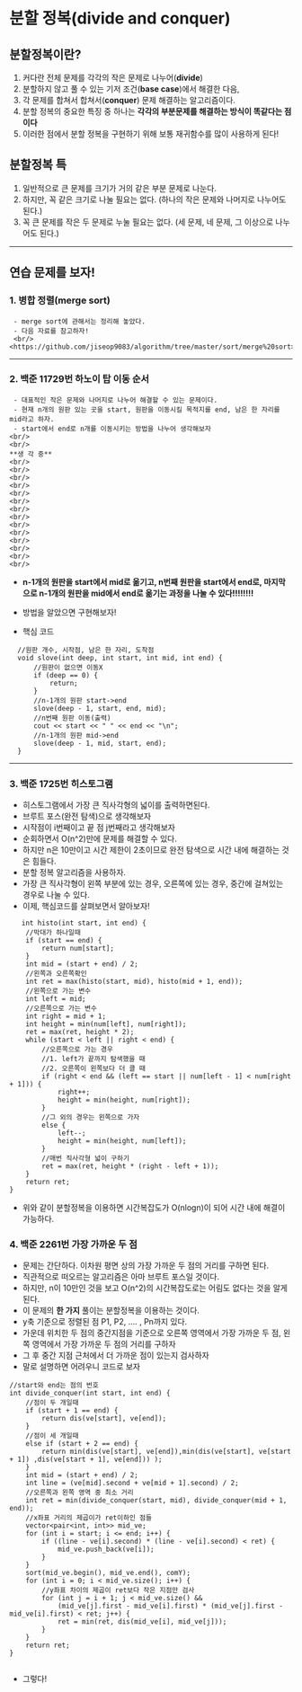 # 분할 정복(divide and conquer)

  ## 분할정복이란?
   1. 커다란 전체 문제를 각각의 작은 문제로 나누어(**divide**)
   2. 분할하지 않고 풀 수 있는 기저 조건(**base case**)에서 해결한 다음,
   2. 각 문제를 합쳐서 합쳐서(**conquer**) 문제 해결하는 알고리즘이다.
   3. 분할 정복의 중요한 특징 중 하나는 **각각의 부분문제를 해결하는 방식이 똑같다는 점이다**
   4. 이러한 점에서 분할 정복을 구현하기 위해 보통 재귀함수를 많이 사용하게 된다!
   
   
  ## 분할정복 특
   1. 일반적으로 큰 문제를 크기가 거의 같은 부분 문제로 나눈다.
   2. 하지만, 꼭 같은 크기로 나눌 필요는 없다. (하나의 작은 문제와 나머지로 나누어도 된다.)
   3. 꼭 큰 문제를 작은 두 문제로 누눌 필요는 없다. (세 문제, 네 문제, 그 이상으로 나누어도 된다.)
   
   ---
   
  ## 연습 문제를 보자!
   ### **1. 병합 정렬(merge sort)**
     - merge sort에 관해서는 정리해 놓았다.
     - 다음 자료를 참고하자!
     <br/> <https://github.com/jiseop9083/algorithm/tree/master/sort/merge%20sort>
     
   ---
     
  ### **2. 백준 11729번 하노이 탑 이동 순서**
     - 대표적인 작은 문제와 나머지로 나누어 해결할 수 있는 문제이다.
     - 현재 n개의 원판 있는 곳을 start, 원판을 이동시킬 목적지를 end, 남은 한 자리를 mid라고 하자.
     - start에서 end로 n개를 이동시키는 방법을 나누어 생각해보자
    <br/>
    <br/>
    **생 각 중**
    <br/>
    <br/>
    <br/>
    <br/>
    <br/>
    <br/>
    <br/>
    <br/>
    <br/>
    <br/>
    <br/>
    <br/>
    <br/>
    <br/>
 - **n-1개의 원판을 start에서 mid로 옮기고, n번째 원판을 start에서 end로, 마지막으로 n-1개의 원판을 mid에서 end로 옮기는 과정을 나눌 수 있다!!!!!!!!**
     
 - 방법을 알았으면 구현해보자!
     
  - 핵심 코드
  ```
    //원판 개수, 시작점, 남은 한 자리, 도착점
    void slove(int deep, int start, int mid, int end) {
	    //원판이 없으면 이동X
	    if (deep == 0) {
		    return;
	    }
	    //n-1개의 원판 start->end
	    slove(deep - 1, start, end, mid);
	    //n번째 원판 이동(출력)
	    cout << start << " " << end << "\n";
	    //n-1개의 원판 mid->end
	    slove(deep - 1, mid, start, end);
    }
```

---

  ### **3. 백준 1725번 히스토그램**
   - 히스토그램에서 가장 큰 직사각형의 넓이를 출력하면된다.
   - 브루트 포스(완전 탐색)으로 생각해보자
   - 시작점이 i번째이고 끝 점 j번째라고 생각해보자
   - 순회하면서 O(n^2)만에 문제를 해결할 수 있다.
   - 하지만 n은 10만이고 시간 제한이 2초이므로 완전 탐색으로 시간 내에 해결하는 것은 힘들다.
   - 분할 정복 알고리즘을 사용하자.
   - 가장 큰 직사각형이 왼쪽 부분에 있는 경우, 오른쪽에 있는 경우, 중간에 걸쳐있는 경우로 나눌 수 있다.
   - 이제, 핵심코드를 살펴보면서 알아보자!
   
   
```
   int histo(int start, int end) {
	//막대가 하나일때
	if (start == end) {
		return num[start];
	}
	int mid = (start + end) / 2;
	//왼쪽과 오른쪽확인
	int ret = max(histo(start, mid), histo(mid + 1, end));
	//왼쪽으로 가는 변수
	int left = mid;
	//오른쪽으로 가는 변수
	int right = mid + 1;
	int height = min(num[left], num[right]);
	ret = max(ret, height * 2);
	while (start < left || right < end) {
		//오른쪽으로 가는 경우
		//1. left가 끝까지 탐색했을 때
		//2. 오른쪽이 왼쪽보다 더 클 때
		if (right < end && (left == start || num[left - 1] < num[right + 1])) {
			right++;
			height = min(height, num[right]);
		}
		//그 외의 경우는 왼쪽으로 가자
		else {
			left--;
			height = min(height, num[left]);
		}
		//매번 직사각형 넓이 구하기
		ret = max(ret, height * (right - left + 1));
	}
	return ret;
}

```
- 위와 같이 분할정복을 이용하면 시간복잡도가 O(nlogn)이 되어 시간 내에 해결이 가능하다.
 
 
### **4. 백준 2261번 가장 가까운 두 점**
  - 문제는 간단하다. 이차원 평면 상의 가장 가까운 두 점의 거리를 구하면 된다.
  - 직관적으로 떠오르는 알고리즘은 아마 브루트 포스일 것이다.
  - 하지만, n이 10만인 것을 보고 O(n^2)의 시간복잡도로는 어림도 없다는 것을 알게 된다.
  - 이 문제의 **한 가지** 풀이는 분할정복을 이용하는 것이다.
  - y축 기준으로 정렬된 점 P1, P2, .... , Pn까지 있다.
  - 가운데 위치한 두 점의 중간지점을 기준으로 오른쪽 영역에서 가장 가까운 두 점, 왼쪽 영역에서 가장 가까운 두 점의 거리를 구하자
  - 그 후 중간 지점 근처에서 더 가까운 점이 있는지 검사하자
  - 말로 설명하면 어려우니 코드로 보자
  

```
//start와 end는 점의 번호
int divide_conquer(int start, int end) {
	//점이 두 개일때
	if (start + 1 == end) {
		return dis(ve[start], ve[end]);
	}
	//점이 세 개일때
	else if (start + 2 == end) {
		return min(dis(ve[start], ve[end]),min(dis(ve[start], ve[start + 1]) ,dis(ve[start + 1], ve[end])) );
	}
	int mid = (start + end) / 2;
	int line = (ve[mid].second + ve[mid + 1].second) / 2;
	//오른쪽과 왼쪽 영역 중 최소 거리
	int ret = min(divide_conquer(start, mid), divide_conquer(mid + 1, end));
	//x좌표 거리의 제곱이가 ret이하인 점들
	vector<pair<int, int>> mid_ve;
	for (int i = start; i <= end; i++) {
		if ((line - ve[i].second) * (line - ve[i].second) < ret) {
			mid_ve.push_back(ve[i]);
		}
	}
	sort(mid_ve.begin(), mid_ve.end(), comY);
	for (int i = 0; i < mid_ve.size(); i++) {
		//y좌표 차이의 제곱이 ret보다 작은 지점만 검사
		for (int j = i + 1; j < mid_ve.size() &&
			(mid_ve[j].first - mid_ve[i].first) * (mid_ve[j].first - mid_ve[i].first) < ret; j++) {
			ret = min(ret, dis(mid_ve[i], mid_ve[j]));
		}
	}
	return ret;
}
  

```

 - 그렇다!
